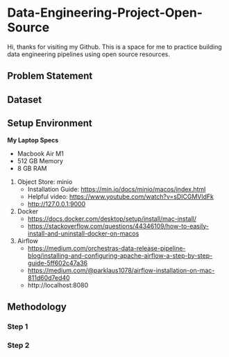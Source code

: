 # Data-Engineering-Project-Open-Source

Hi, thanks for visiting my Github. This is a space for me to practice building data engineering pipelines using open source resources.

## Problem Statement

## Dataset

## Setup Environment

**My Laptop Specs**
- Macbook Air M1
- 512 GB Memory
- 8 GB RAM

1) Object Store: minio
     - Installation Guide: https://min.io/docs/minio/macos/index.html
     - Helpful video: https://www.youtube.com/watch?v=sDICGMVldFk
     - http://127.0.0.1:9000 
2) Docker
     - https://docs.docker.com/desktop/setup/install/mac-install/
     - https://stackoverflow.com/questions/44346109/how-to-easily-install-and-uninstall-docker-on-macos
3) Airflow
     - https://medium.com/orchestras-data-release-pipeline-blog/installing-and-configuring-apache-airflow-a-step-by-step-guide-5ff602c47a36
     - https://medium.com/@parklaus1078/airflow-installation-on-mac-811d60d7ed40
     - http://localhost:8080

## Methodology

### Step 1

### Step 2
